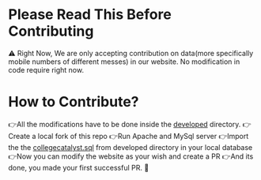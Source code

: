 # Please Read This Before Contributing
⚠️ Right Now, We are only accepting contribution on data(more specifically mobile numbers of different messes) in our website. No modification in code require right now.

# How to Contribute?

👉All the modifications have to be done inside the <a href="/developed">developed</a> directory.
👉Create a local fork of this repo
👉Run Apache and MySql server 
👉Import the the <a href="/developed/collegecatalyst.sql">collegecatalyst.sql</a> from developed directory in your local database
👉Now you can modify the website as your wish and create a PR
👉And its done, you made your first successful PR. 🎉
